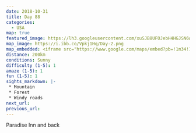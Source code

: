 ```yaml
---
date: 2018-10-31
title: Day 88
categories:
  - USA
map: true
featured_image: https://lh3.googleusercontent.com/xuSJB8UFOJebH4HGJSN6wJH7L8x0u43mkXPWhPHHK1NbsD-7CzQKrFSyyrGT3QXnHIqfJq6qtz1V5sVwOyfSxMwc344vHVV76u21R0cZB9zJapRcBGATFnldct2bW1Mf0f8TIEYarTNp4mZctTOo2IZCADeDJYenXvUujfRPfGUGYEArEWvs6hjZUdVuFZxfKRTj7MIzyEwFBjxBeh--AuCsd3iH5x0Z3q5RFSoYohBMN38DUusFtwZuDbKHEIz7C9syAVDVCBghqHCmX7Sa0HOs0TifAAh8sY9rXvxsqHzl0eZ6VMY0DuOx3Gz0YQecdq6qOFpVWGGpmQcKcrVNyC9kFg8BmYDd1J6_7QeuFuFIFKlYVYIJ_RvoboP3HoOLWixLpnsM4YW8dLDykcVHcW-BtP7rCRBAr1KrTVVNZmOx1ipLG_jwUX4zYOyf3dEpIGGvgc1XA0zGKQTQTIjQciF6Ry34rWvBW3752MVbHj05mlzoY6wwoA7gppX-9bf87eJMOhgQZfAWQc6xR8K7ETFhxXe3q_woSXkeKTPli-KvPR97Lw8Uy5dQDC9JdIAcMVDNkjCnHZJSuvh6kIptVw953auYCNeL9srLxb0iIVhUYif_K9ry-KDd6TQzT5mYJRE8SFQJ3DUkafIDmrA1Yo22RerHrNFWdPL3XWy4KXObFI-M=w1631-h1143-no
map_image: https://i.ibb.co/Vpkj1Hq/Day-2.png
map_embedded: <iframe src="https://www.google.com/maps/embed?pb=!1m34!1m12!1m3!1d51412.64587981518!2d-118.44323695879422!3d34.00673690812163!2m3!1f0!2f0!3f0!3m2!1i1024!2i768!4f13.1!4m19!3e0!4m5!1s0x80c2ba6b7b08f0f1%3A0xc1ddb89dcfaf00a6!2sParadise%20Inn%20and%20Suites%2C%20Washington%20Boulevard%2C%20Los%20Angeles%2C%20CA%2C%20USA!3m2!1d33.9989785!2d-118.41855609999999!4m5!1s0x80c2bed921f033e3%3A0x50e44c2d0e8a26a7!2sWest%20Hollywood%2C%20CA%2C%20USA!3m2!1d34.090009099999996!2d-118.3617443!4m5!1s0x80c2ba6b7b08f0f1%3A0xc1ddb89dcfaf00a6!2sParadise%20Inn%20and%20Suites%2C%2011750%20Washington%20Blvd%2C%20Los%20Angeles%2C%20CA%2090066%2C%20United%20States!3m2!1d33.9989785!2d-118.41855609999999!5e0!3m2!1sen!2sau!4v1577535540754!5m2!1sen!2sau" width="100%" height="500" frameborder="0" style="border:0;" allowfullscreen=""></iframe>
distance: 200km
conditions: Sunny
difficulty (1-5): 1 
amaze (1-5): 1
fun (1-5): 1
sights_markdown: |-
 * Mountain
 * Forest
 * Windy roads
next_url:
previous_url:
---
```

Paradise Inn and back

